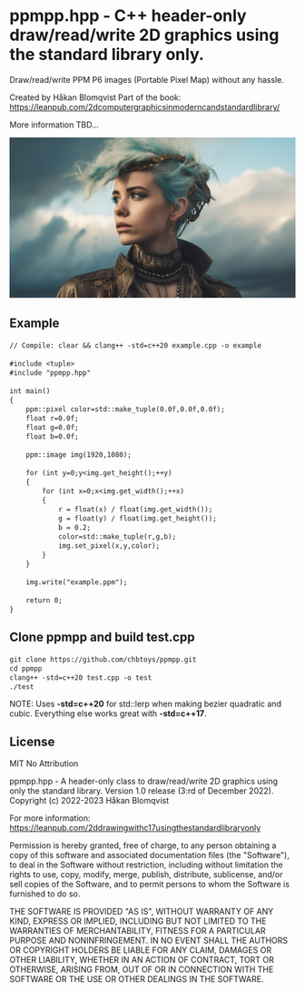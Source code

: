 # ppmpp.hpp - C++ header-only draw/read/write 2D graphics using the standard library only.

Draw/read/write PPM P6 images (Portable Pixel Map) without any hassle.

Created by Håkan Blomqvist
Part of the book: https://leanpub.com/2dcomputergraphicsinmoderncandstandardlibrary/

More information TBD...

![ppmpp](https://github.com/chbtoys/ppmpp/blob/main/images/ppmpp.png)

## Example
```
// Compile: clear && clang++ -std=c++20 example.cpp -o example

#include <tuple>
#include "ppmpp.hpp"

int main()
{
	ppm::pixel color=std::make_tuple(0.0f,0.0f,0.0f);
	float r=0.0f;
	float g=0.0f;
	float b=0.0f;

	ppm::image img(1920,1080);

	for (int y=0;y<img.get_height();++y)
	{
		for (int x=0;x<img.get_width();++x)
		{
			r = float(x) / float(img.get_width());
			g = float(y) / float(img.get_height());
			b = 0.2;
			color=std::make_tuple(r,g,b);
			img.set_pixel(x,y,color);
		}
	}

	img.write("example.ppm");

	return 0;
}
```


## Clone ppmpp and build test.cpp

```
git clone https://github.com/chbtoys/ppmpp.git
cd ppmpp
clang++ -std=c++20 test.cpp -o test
./test
```

NOTE: Uses **-std=c++20** for std::lerp when making bezier quadratic and cubic. Everything else works great with **-std=c++17**.

## License

MIT No Attribution

ppmpp.hpp - A header-only class to draw/read/write 2D graphics using only the standard library.
Version 1.0 release (3:rd of December 2022).
Copyright (c) 2022-2023 Håkan Blomqvist

For more information:
https://leanpub.com/2ddrawingwithc17usingthestandardlibraryonly

Permission is hereby granted, free of charge, to any person obtaining a copy of this
software and associated documentation files (the "Software"), to deal in the Software
without restriction, including without limitation the rights to use, copy, modify,
merge, publish, distribute, sublicense, and/or sell copies of the Software, and to
permit persons to whom the Software is furnished to do so.

THE SOFTWARE IS PROVIDED "AS IS", WITHOUT WARRANTY OF ANY KIND, EXPRESS OR IMPLIED,
INCLUDING BUT NOT LIMITED TO THE WARRANTIES OF MERCHANTABILITY, FITNESS FOR A
PARTICULAR PURPOSE AND NONINFRINGEMENT. IN NO EVENT SHALL THE AUTHORS OR COPYRIGHT
HOLDERS BE LIABLE FOR ANY CLAIM, DAMAGES OR OTHER LIABILITY, WHETHER IN AN ACTION
OF CONTRACT, TORT OR OTHERWISE, ARISING FROM, OUT OF OR IN CONNECTION WITH THE
SOFTWARE OR THE USE OR OTHER DEALINGS IN THE SOFTWARE.
